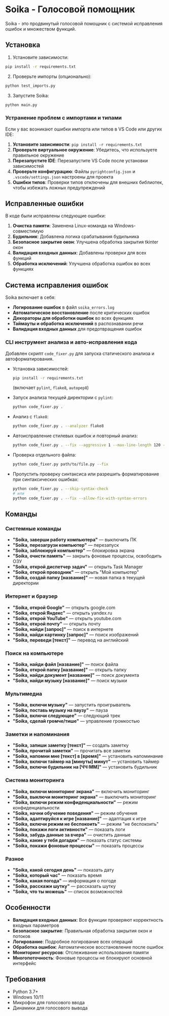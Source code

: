 # Soika - Голосовой помощник

Soika - это продвинутый голосовой помощник с системой исправления ошибок и множеством функций.

## Установка

1. Установите зависимости:
```bash
pip install -r requirements.txt
```

2. Проверьте импорты (опционально):
```bash
python test_imports.py
```

3. Запустите Soika:
```bash
python main.py
```

### Устранение проблем с импортами и типами

Если у вас возникают ошибки импорта или типов в VS Code или других IDE:

1. **Установите зависимости**: `pip install -r requirements.txt`
2. **Проверьте виртуальное окружение**: Убедитесь, что используете правильное окружение
3. **Перезапустите IDE**: Перезапустите VS Code после установки зависимостей
4. **Проверьте конфигурацию**: Файлы `pyrightconfig.json` и `.vscode/settings.json` настроены для проекта
5. **Ошибки типов**: Проверки типов отключены для внешних библиотек, чтобы избежать ложных предупреждений

## Исправленные ошибки

В коде были исправлены следующие ошибки:

1. **Очистка памяти**: Заменена Linux-команда на Windows-совместимую
2. **Будильник**: Добавлена логика срабатывания будильника
3. **Безопасное закрытие окон**: Улучшена обработка закрытия tkinter окон
4. **Валидация входных данных**: Добавлены проверки для всех функций
5. **Обработка исключений**: Улучшена обработка ошибок во всех функциях

## Система исправления ошибок

Soika включает в себя:
- **Логирование ошибок** в файл `soika_errors.log`
- **Автоматическое восстановление** после критических ошибок
- **Декораторы для обработки ошибок** во всех функциях
- **Таймауты и обработка исключений** в распознавании речи
- **Валидация входных данных** для предотвращения ошибок

### CLI инструмент анализа и авто-исправления кода

Добавлен скрипт `code_fixer.py` для запуска статического анализа и автоформатирования.

- Установка зависимостей:
  ```bash
  pip install -r requirements.txt
  ```
  (включает `pylint`, `flake8`, `autopep8`)

- Запуск анализа текущей директории с `pylint`:
  ```bash
  python code_fixer.py .
  ```

- Анализ с `flake8`:
  ```bash
  python code_fixer.py . --analyzer flake8
  ```

- Автоисправление стилевых ошибок и повторный анализ:
  ```bash
  python code_fixer.py . --fix --aggressive 1 --max-line-length 120 --non-interactive
  ```

- Проверка отдельного файла:
  ```bash
  python code_fixer.py path/to/file.py --fix
  ```

- Пропустить проверку синтаксиса или разрешить форматирование при синтаксических ошибках:
  ```bash
  python code_fixer.py . --skip-syntax-check
  # или
  python code_fixer.py . --fix --allow-fix-with-syntax-errors
  ```

## Команды

### Системные команды
- **"Soika, заверши работу компьютера"** — выключить ПК
- **"Soika, перезагрузи компьютер"** — перезапуск
- **"Soika, заблокируй компьютер"** — блокировка экрана
- **"Soika, очисти память"** — закрыть фоновые процессы, освободить ОЗУ
- **"Soika, открой диспетчер задач"** — открыть Task Manager
- **"Soika, открой проводник"** — открыть "Мой компьютер"
- **"Soika, создай папку [название]"** — новая папка в текущей директории

### Интернет и браузер
- **"Soika, открой Google"** — открыть google.com
- **"Soika, открой Яндекс"** — открыть yandex.ru
- **"Soika, открой YouTube"** — открыть youtube.com
- **"Soika, открой почту"** — открыть почту
- **"Soika, найди [запрос]"** — поиск в интернете
- **"Soika, найди картинку [запрос]"** — поиск изображений
- **"Soika, переведи [текст]"** — перевод на английский

### Поиск на компьютере
- **"Soika, найди файл [название]"** — поиск файла
- **"Soika, открой папку [название]"** — открыть папку
- **"Soika, найди документ [название]"** — поиск документа
- **"Soika, найди музыку [название]"** — поиск музыки

### Мультимедиа
- **"Soika, включи музыку"** — запустить проигрыватель
- **"Soika, поставь музыку на паузу"** — пауза
- **"Soika, включи следующее"** — следующий трек
- **"Soika, сделай громче/тише"** — управление громкостью

### Заметки и напоминания
- **"Soika, запиши заметку [текст]"** — создать заметку
- **"Soika, прочитай заметки"** — прочитать все заметки
- **"Soika, напомни мне [текст] в [время]"** — установить напоминание
- **"Soika, включи таймер на [минуты] минут"** — установить таймер
- **"Soika, включи будильник на [ЧЧ:ММ]"** — установить будильник

### Система мониторинга
- **"Soika, включи мониторинг экрана"** — включить мониторинг
- **"Soika, выключи мониторинг экрана"** — выключить мониторинг
- **"Soika, включи режим конфиденциальности"** — режим конфиденциальности
- **"Soika, начни обучение поведения"** — режим обучения
- **"Soika, адаптируйся к игре [название]"** — адаптация к игре
- **"Soika, включи режим не беспокоить"** — режим "не беспокоить"
- **"Soika, покажи логи активности"** — показать логи
- **"Soika, забудь данные за вчера"** — очистить данные
- **"Soika, какие у тебя догадки"** — показать статус системы
- **"Soika, покажи фоновые процессы"** — показать процессы

### Разное
- **"Soika, какой сегодня день"** — показать дату
- **"Soika, который час"** — показать время
- **"Soika, какая погода"** — информация о погоде
- **"Soika, расскажи шутку"** — рассказать шутку
- **"Soika, что ты можешь"** — список возможностей

## Особенности

- **Валидация входных данных**: Все функции проверяют корректность входных параметров
- **Безопасное закрытие**: Правильная обработка закрытия окон и потоков
- **Логирование**: Подробное логирование всех операций
- **Обработка ошибок**: Автоматическое восстановление после ошибок
- **Мониторинг ресурсов**: Отслеживание использования памяти
- **Многопоточность**: Фоновые процессы не блокируют основной интерфейс

## Требования

- Python 3.7+
- Windows 10/11
- Микрофон для голосового ввода
- Динамики для голосового вывода 